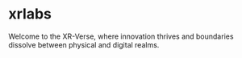 # xrlabs
Welcome to the XR-Verse, where innovation thrives and boundaries dissolve between physical and digital realms.
